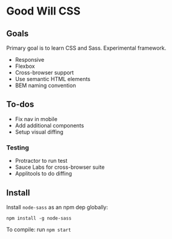 # Good Will CSS

## Goals

Primary goal is to learn CSS and Sass. Experimental framework.

- Responsive
- Flexbox
- Cross-browser support
- Use semantic HTML elements
- BEM naming convention

## To-dos

- Fix nav in mobile
- Add additional components
- Setup visual diffing

### Testing

- Protractor to run test
- Sauce Labs for cross-browser suite
- Applitools to do diffing

## Install

Install `node-sass` as an npm dep globally:
```
npm install -g node-sass
```
To compile: run `npm start`
